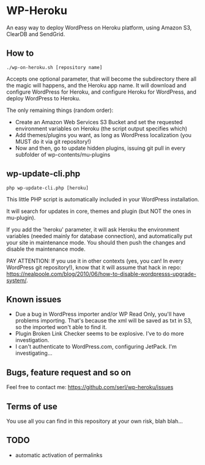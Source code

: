 WP-Heroku
=========

An easy way to deploy WordPress on Heroku platform, using Amazon S3, ClearDB and SendGrid.

How to
------
	./wp-on-heroku.sh [repository name]
Accepts one optional parameter, that will become the subdirectory there all the magic will happens, and the Heroku app name.
It will download and configure WordPress for Heroku, and configure Heroku for WordPress, and deploy WordPress to Heroku.

The only remaining things (random order):
+ Create an Amazon Web Services S3 Bucket and set the requested environment variables on Heroku (the script output specifies which)
+ Add themes/plugins you want, as long as WordPress localization (you MUST do it via git repository!)
+ Now and then, go to update hidden plugins, issuing git pull in every subfolder of wp-contents/mu-plugins

wp-update-cli.php
-----------------
	php wp-update-cli.php [heroku]
This little PHP script is automatically included in your WordPress installation.

It will search for updates in core, themes and plugin (but NOT the ones in mu-plugin).

If you add the 'heroku' parameter, it will ask Heroku the environment variables (needed mainly for database connection), and automatically put your site in maintenance mode. You should then push the changes and disable the maintenance mode.

PAY ATTENTION: If you use it in other contexts (yes, you can! In every WordPress git repository!), know that it will assume that hack in repo: https://nealpoole.com/blog/2010/06/how-to-disable-wordpresss-upgrade-system/.

Known issues
------------
+ Due a bug in WordPress importer and/or WP Read Only, you'll have problems importing. That's because the xml will be saved as txt in S3, so the imported won't able to find it.
+ Plugin Broken Link Checker seems to be explosive. I've to do more investigation.
+ I can't authenticate to WordPress.com, configuring JetPack. I'm investigating...

Bugs, feature request and so on
-------------------------------
Feel free to contact me: https://github.com/serl/wp-heroku/issues

Terms of use
------------
You use all you can find in this repository at your own risk, blah blah...

TODO
----
+ automatic activation of permalinks

